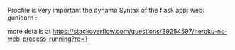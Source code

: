 Procfile is very important the dynamo
Syntax of the flask app:
web: gunicorn <filename>:<main method name>

more details at https://stackoverflow.com/questions/39254597/heroku-no-web-process-running?rq=1